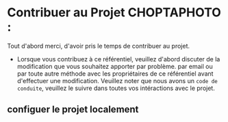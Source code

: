 # Contribuer au Projet CHOPTAPHOTO : 

Tout d'abord merci, d'avoir pris le temps de contribuer au projet.

- Lorsque vous contribuez à ce référentiel, veuillez d'abord discuter de la modification que vous souhaitez apporter par problème.
par email ou par toute autre méthode avec les propriétaires de ce référentiel avant d'effectuer une modification. Veuillez noter que nous avons un ```code de conduite```, veuillez le suivre dans toutes vos intéractions avec le projet.

## configuer le projet localement 


